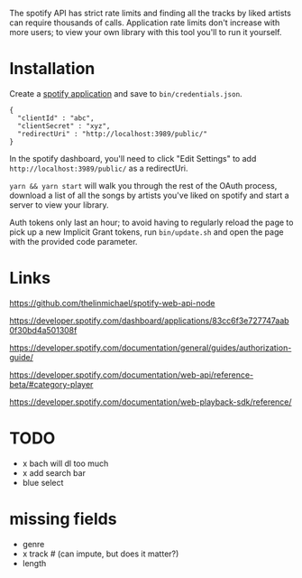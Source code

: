 The spotify API has strict rate limits and finding all the tracks by liked artists can require thousands of calls. Application rate limits don't increase with more users; to view your own library with this tool you'll to run it yourself. 

# Installation

Create a [spotify application](https://developer.spotify.com/dashboard/applications) and save to `bin/credentials.json`. 

```
{
  "clientId" : "abc",
  "clientSecret" : "xyz",
  "redirectUri" : "http://localhost:3989/public/"
}
```

In the spotify dashboard, you'll need to click "Edit Settings" to add `http://localhost:3989/public/` as a redirectUri.  

`yarn && yarn start` will walk you through the rest of the OAuth process, download a list of all the songs by artists you've liked on spotify and start a server to view your library. 

Auth tokens only last an hour; to avoid having to regularly reload the page to pick up a new Implicit Grant tokens, run `bin/update.sh` and open the page with the provided code parameter. 


# Links

https://github.com/thelinmichael/spotify-web-api-node

https://developer.spotify.com/dashboard/applications/83cc6f3e727747aab0f30bd4a501308f

https://developer.spotify.com/documentation/general/guides/authorization-guide/

https://developer.spotify.com/documentation/web-api/reference-beta/#category-player

https://developer.spotify.com/documentation/web-playback-sdk/reference/

# TODO

- x bach will dl too much
- x add search bar
- blue select

# missing fields
- genre
- x track # (can impute, but does it matter?)
- length